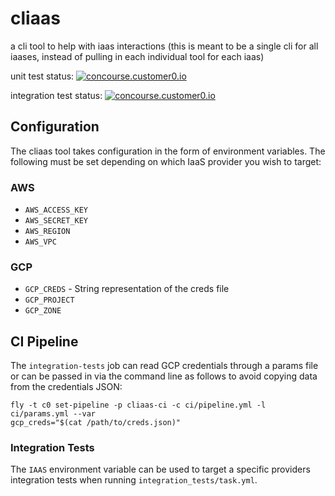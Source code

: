 # cliaas
a cli tool to help with iaas interactions (this is meant to be a single cli for
all iaases, instead of pulling in each individual tool for each iaas)


unit test status:
[![concourse.customer0.io](https://concourse.customer0.io/api/v1/teams/pcfs/pipelines/cliaas-ci/jobs/unit-tests/badge)](https://concourse.customer0.io/teams/pcfs/pipelines/cliaas-ci)

integration test status:
[![concourse.customer0.io](https://concourse.customer0.io/api/v1/teams/pcfs/pipelines/cliaas-ci/jobs/integration-tests/badge)](https://concourse.customer0.io/teams/pcfs/pipelines/cliaas-ci)

## Configuration

The cliaas tool takes configuration in the form of environment variables.
The following must be set depending on which IaaS provider you wish to target:

### AWS

  - `AWS_ACCESS_KEY`
  - `AWS_SECRET_KEY`
  - `AWS_REGION`
  - `AWS_VPC`

### GCP

 - `GCP_CREDS` - String representation of the creds file
 - `GCP_PROJECT`
 - `GCP_ZONE`

## CI Pipeline

The `integration-tests` job can read GCP credentials through a params file or
can be passed in via the command line as follows to avoid copying data from the
credentials JSON:


```
fly -t c0 set-pipeline -p cliaas-ci -c ci/pipeline.yml -l ci/params.yml --var
gcp_creds="$(cat /path/to/creds.json)"
```

### Integration Tests

The `IAAS` environment variable can be used to target a specific providers
integration tests when running `integration_tests/task.yml`.
